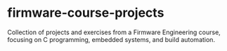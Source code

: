 # firmware-course-projects
Collection of projects and exercises from a Firmware Engineering course, focusing on C programming, embedded systems, and build automation.
